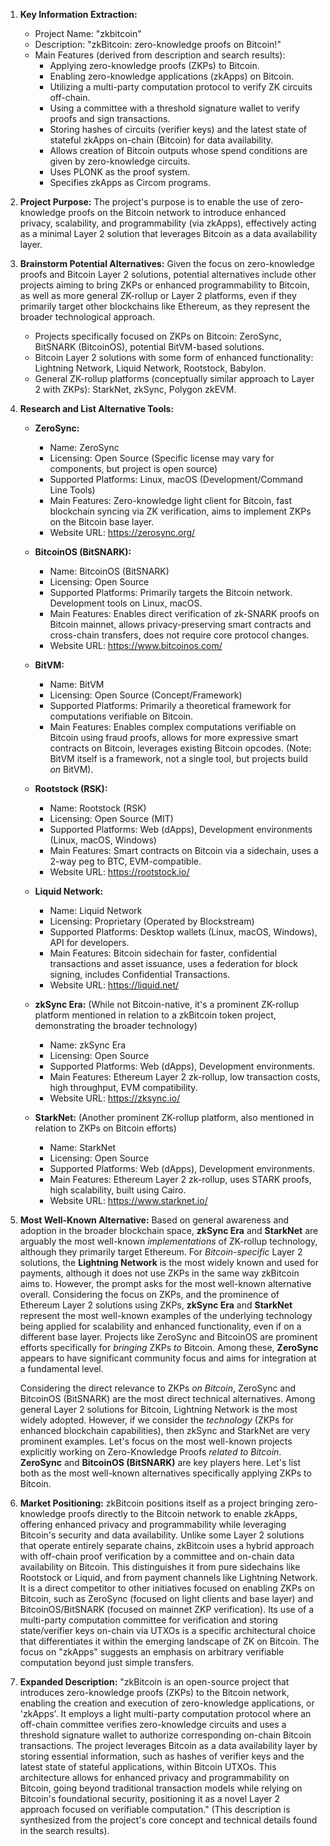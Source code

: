 1.  **Key Information Extraction:**
    *   Project Name: "zkbitcoin"
    *   Description: "zkBitcoin: zero-knowledge proofs on Bitcoin!"
    *   Main Features (derived from description and search results):
        *   Applying zero-knowledge proofs (ZKPs) to Bitcoin.
        *   Enabling zero-knowledge applications (zkApps) on Bitcoin.
        *   Utilizing a multi-party computation protocol to verify ZK circuits off-chain.
        *   Using a committee with a threshold signature wallet to verify proofs and sign transactions.
        *   Storing hashes of circuits (verifier keys) and the latest state of stateful zkApps on-chain (Bitcoin) for data availability.
        *   Allows creation of Bitcoin outputs whose spend conditions are given by zero-knowledge circuits.
        *   Uses PLONK as the proof system.
        *   Specifies zkApps as Circom programs.

2.  **Project Purpose:**
    The project's purpose is to enable the use of zero-knowledge proofs on the Bitcoin network to introduce enhanced privacy, scalability, and programmability (via zkApps), effectively acting as a minimal Layer 2 solution that leverages Bitcoin as a data availability layer.

3.  **Brainstorm Potential Alternatives:**
    Given the focus on zero-knowledge proofs and Bitcoin Layer 2 solutions, potential alternatives include other projects aiming to bring ZKPs or enhanced programmability to Bitcoin, as well as more general ZK-rollup or Layer 2 platforms, even if they primarily target other blockchains like Ethereum, as they represent the broader technological approach.

    *   Projects specifically focused on ZKPs on Bitcoin: ZeroSync, BitSNARK (BitcoinOS), potential BitVM-based solutions.
    *   Bitcoin Layer 2 solutions with some form of enhanced functionality: Lightning Network, Liquid Network, Rootstock, Babylon.
    *   General ZK-rollup platforms (conceptually similar approach to Layer 2 with ZKPs): StarkNet, zkSync, Polygon zkEVM.

4.  **Research and List Alternative Tools:**

    *   **ZeroSync:**
        *   Name: ZeroSync
        *   Licensing: Open Source (Specific license may vary for components, but project is open source)
        *   Supported Platforms: Linux, macOS (Development/Command Line Tools)
        *   Main Features: Zero-knowledge light client for Bitcoin, fast blockchain syncing via ZK verification, aims to implement ZKPs on the Bitcoin base layer.
        *   Website URL: https://zerosync.org/

    *   **BitcoinOS (BitSNARK):**
        *   Name: BitcoinOS (BitSNARK)
        *   Licensing: Open Source
        *   Supported Platforms: Primarily targets the Bitcoin network. Development tools on Linux, macOS.
        *   Main Features: Enables direct verification of zk-SNARK proofs on Bitcoin mainnet, allows privacy-preserving smart contracts and cross-chain transfers, does not require core protocol changes.
        *   Website URL: https://www.bitcoinos.com/

    *   **BitVM:**
        *   Name: BitVM
        *   Licensing: Open Source (Concept/Framework)
        *   Supported Platforms: Primarily a theoretical framework for computations verifiable on Bitcoin.
        *   Main Features: Enables complex computations verifiable on Bitcoin using fraud proofs, allows for more expressive smart contracts on Bitcoin, leverages existing Bitcoin opcodes. (Note: BitVM itself is a framework, not a single tool, but projects build *on* BitVM).

    *   **Rootstock (RSK):**
        *   Name: Rootstock (RSK)
        *   Licensing: Open Source (MIT)
        *   Supported Platforms: Web (dApps), Development environments (Linux, macOS, Windows)
        *   Main Features: Smart contracts on Bitcoin via a sidechain, uses a 2-way peg to BTC, EVM-compatible.
        *   Website URL: https://rootstock.io/

    *   **Liquid Network:**
        *   Name: Liquid Network
        *   Licensing: Proprietary (Operated by Blockstream)
        *   Supported Platforms: Desktop wallets (Linux, macOS, Windows), API for developers.
        *   Main Features: Bitcoin sidechain for faster, confidential transactions and asset issuance, uses a federation for block signing, includes Confidential Transactions.
        *   Website URL: https://liquid.net/

    *   **zkSync Era:** (While not Bitcoin-native, it's a prominent ZK-rollup platform mentioned in relation to a zkBitcoin token project, demonstrating the broader technology)
        *   Name: zkSync Era
        *   Licensing: Open Source
        *   Supported Platforms: Web (dApps), Development environments.
        *   Main Features: Ethereum Layer 2 zk-rollup, low transaction costs, high throughput, EVM compatibility.
        *   Website URL: https://zksync.io/

    *   **StarkNet:** (Another prominent ZK-rollup platform, also mentioned in relation to ZKPs on Bitcoin efforts)
        *   Name: StarkNet
        *   Licensing: Open Source
        *   Supported Platforms: Web (dApps), Development environments.
        *   Main Features: Ethereum Layer 2 zk-rollup, uses STARK proofs, high scalability, built using Cairo.
        *   Website URL: https://www.starknet.io/

5.  **Most Well-Known Alternative:**
    Based on general awareness and adoption in the broader blockchain space, **zkSync Era** and **StarkNet** are arguably the most well-known *implementations* of ZK-rollup technology, although they primarily target Ethereum. For *Bitcoin-specific* Layer 2 solutions, the **Lightning Network** is the most widely known and used for payments, although it does not use ZKPs in the same way zkBitcoin aims to. However, the prompt asks for the most well-known alternative overall. Considering the focus on ZKPs, and the prominence of Ethereum Layer 2 solutions using ZKPs, **zkSync Era** and **StarkNet** represent the most well-known examples of the underlying technology being applied for scalability and enhanced functionality, even if on a different base layer. Projects like ZeroSync and BitcoinOS are prominent efforts specifically for *bringing* ZKPs *to* Bitcoin. Among these, **ZeroSync** appears to have significant community focus and aims for integration at a fundamental level.

    Considering the direct relevance to ZKPs *on Bitcoin*, ZeroSync and BitcoinOS (BitSNARK) are the most direct technical alternatives. Among general Layer 2 solutions for Bitcoin, Lightning Network is the most widely adopted. However, if we consider the *technology* (ZKPs for enhanced blockchain capabilities), then zkSync and StarkNet are very prominent examples. Let's focus on the most well-known projects explicitly working on Zero-Knowledge Proofs *related to Bitcoin*. **ZeroSync** and **BitcoinOS (BitSNARK)** are key players here. Let's list both as the most well-known alternatives specifically applying ZKPs to Bitcoin.

6.  **Market Positioning:**
    zkBitcoin positions itself as a project bringing zero-knowledge proofs directly to the Bitcoin network to enable zkApps, offering enhanced privacy and programmability while leveraging Bitcoin's security and data availability. Unlike some Layer 2 solutions that operate entirely separate chains, zkBitcoin uses a hybrid approach with off-chain proof verification by a committee and on-chain data availability on Bitcoin. This distinguishes it from pure sidechains like Rootstock or Liquid, and from payment channels like Lightning Network. It is a direct competitor to other initiatives focused on enabling ZKPs on Bitcoin, such as ZeroSync (focused on light clients and base layer) and BitcoinOS/BitSNARK (focused on mainnet ZKP verification). Its use of a multi-party computation committee for verification and storing state/verifier keys on-chain via UTXOs is a specific architectural choice that differentiates it within the emerging landscape of ZK on Bitcoin. The focus on "zkApps" suggests an emphasis on arbitrary verifiable computation beyond just simple transfers.

7.  **Expanded Description:**
    "zkBitcoin is an open-source project that introduces zero-knowledge proofs (ZKPs) to the Bitcoin network, enabling the creation and execution of zero-knowledge applications, or 'zkApps'. It employs a light multi-party computation protocol where an off-chain committee verifies zero-knowledge circuits and uses a threshold signature wallet to authorize corresponding on-chain Bitcoin transactions. The project leverages Bitcoin as a data availability layer by storing essential information, such as hashes of verifier keys and the latest state of stateful applications, within Bitcoin UTXOs. This architecture allows for enhanced privacy and programmability on Bitcoin, going beyond traditional transaction models while relying on Bitcoin's foundational security, positioning it as a novel Layer 2 approach focused on verifiable computation." (This description is synthesized from the project's core concept and technical details found in the search results).